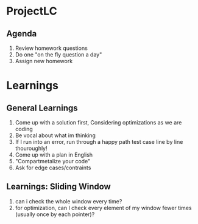 # ProjectLC

## Agenda
1. Review homework questions
2. Do one "on the fly question a day"
3. Assign new homework

# Learnings
## General Learnings
1. Come up with a solution first, Considering optimizations as we are coding
2. Be vocal about what im thinking
3. If I run into an error, run through a happy path test case line by line thouroughly!
4. Come up with a plan in English 
5. "Compartmetalize your code"
6. Ask for edge cases/contraints

## Learnings: Sliding Window
1. can i check the whole window every time?
2. for optimization, can I check every element of my window fewer times (usually once by each pointer)?

